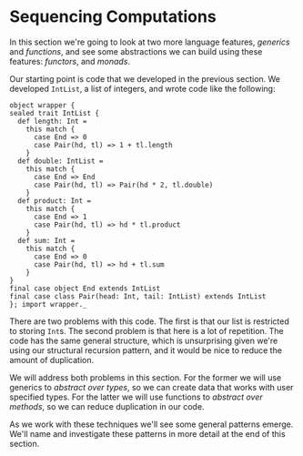 # Sequencing Computations

In this section we're going to look at two more language features, *generics* and *functions*, and see some abstractions we can build using these features: *functors*, and *monads*.

Our starting point is code that we developed in the previous section. We developed `IntList`, a list of integers, and wrote code like the following:

```tut:book:silent
object wrapper {
sealed trait IntList {
  def length: Int =
    this match {
      case End => 0
      case Pair(hd, tl) => 1 + tl.length
    }
  def double: IntList =
    this match {
      case End => End
      case Pair(hd, tl) => Pair(hd * 2, tl.double)
    }
  def product: Int =
    this match {
      case End => 1
      case Pair(hd, tl) => hd * tl.product
    }
  def sum: Int =
    this match {
      case End => 0
      case Pair(hd, tl) => hd + tl.sum
    }
}
final case object End extends IntList
final case class Pair(head: Int, tail: IntList) extends IntList
}; import wrapper._
```

There are two problems with this code. The first is that our list is restricted to storing `Int`s. The second problem is that here is a lot of repetition. The code has the same general structure, which is unsurprising given we're using our structural recursion pattern, and it would be nice to reduce the amount of duplication.

We will address both problems in this section. For the former we will use generics to *abstract over types*, so we can create data that works with user specified types. For the latter we will use functions to *abstract over methods*, so we can reduce duplication in our code.

As we work with these techniques we'll see some general patterns emerge. We'll name and investigate these patterns in more detail at the end of this section.
